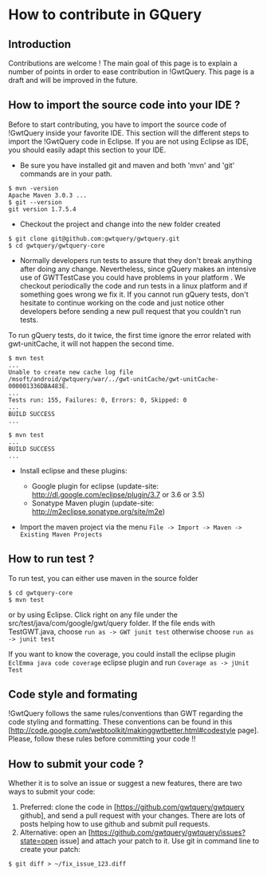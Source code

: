 # How to contribute in GQuery




## Introduction

Contributions are welcome ! The main goal of this page is to explain a number of points in order to ease contribution in !GwtQuery.
This page is a draft and will be improved in the future.


## How to import the source code into your IDE ?

Before to start contributing, you have to import the source code of !GwtQuery inside your favorite IDE. This section will the different steps to import the !GwtQuery code in Eclipse. If you are not using Eclipse as IDE, you should easily adapt this section to your IDE.

  * Be sure you have installed git and maven and both 'mvn' and 'git' commands are in your path.

```
$ mvn -version
Apache Maven 3.0.3 ...
$ git --version
git version 1.7.5.4
```


  * Checkout the project and change into the new folder created

```
$ git clone git@github.com:gwtquery/gwtquery.git
$ cd gwtquery/gwtquery-core
```


  * Normally developers run tests to assure that they don't break anything after doing any change. Nevertheless, since gQuery makes an intensive use of GWTTestCase you could have problems in your platform . We checkout periodically the code and run tests in a linux platform and if something goes wrong we fix it. If you cannot run gQuery tests, don't hesitate to continue working on the code and just notice other developers before sending a new pull request that you couldn't run tests.

To run gQuery tests, do it twice, the first time ignore the error related with gwt-unitCache, it will not happen the second time.

```
$ mvn test
...
Unable to create new cache log file /msoft/android/gwtquery/war/../gwt-unitCache/gwt-unitCache-000001336DBA483E.
...
Tests run: 155, Failures: 0, Errors: 0, Skipped: 0
...
BUILD SUCCESS
...

$ mvn test
...
BUILD SUCCESS
...
```


  * Install eclipse and these plugins:
    * Google plugin for eclipse (update-site: http://dl.google.com/eclipse/plugin/3.7 or 3.6 or 3.5)
    * Sonatype Maven plugin (update-site: http://m2eclipse.sonatype.org/site/m2e)

  * Import the maven project via the menu `File -> Import -> Maven -> Existing Maven Projects`

## How to run test ?
To run test, you can either use maven in the source folder

```
$ cd gwtquery-core
$ mvn test
```

or by using Eclipse. Click right on any file under the src/test/java/com/google/gwt/query folder. If the file ends with TestGWT.java,  choose `run as -> GWT junit test` otherwise choose `run as -> junit test`

If you want to know the coverage, you could install the eclipse plugin `EclEmma java code coverage` eclipse plugin and run `Coverage as -> jUnit Test`

## Code style and formating
!GwtQuery follows the same rules/conventions than GWT regarding the code styling and formatting. These conventions can be found in this [http://code.google.com/webtoolkit/makinggwtbetter.html#codestyle page]. Please, follow these rules before committing your code !!

## How to submit your code ?

Whether it is to solve an issue or suggest a new features, there are two ways to submit your code:

 1. Preferred: clone the code in [https://github.com/gwtquery/gwtquery github], and send a pull request with your changes. There are lots of posts helping how to use github and submit pull requests.
 1. Alternative: open an [https://github.com/gwtquery/gwtquery/issues?state=open issue] and attach your patch to it. Use git in command line to create your patch:

```
$ git diff > ~/fix_issue_123.diff
```
